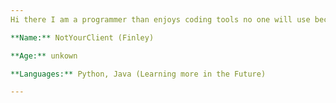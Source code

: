 ```yaml
---
Hi there I am a programmer than enjoys coding tools no one will use because there are better ones.

**Name:** NotYourClient (Finley)

**Age:** unkown

**Languages:** Python, Java (Learning more in the Future)

---
```

